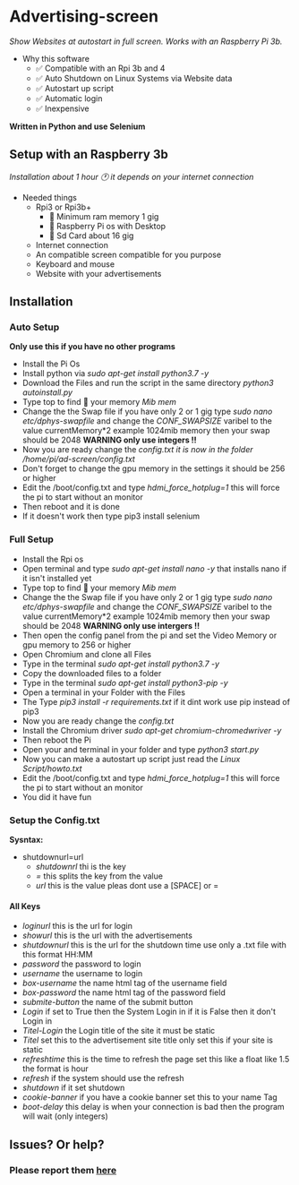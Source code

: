 # Advertising-screen

*Show Websites at autostart in full screen. Works with an Raspberry Pi 3b.*
* Why this software
    * ✅  Compatible with an Rpi 3b and 4
    * ✅  Auto Shutdown on Linux Systems via Website data
    * ✅  Autostart up script
    * ✅  Automatic login
    * ✅  Inexpensive
    
__Written in Python and use Selenium__

## Setup with an Raspberry 3b

*Installation about 1 hour 🕐 it depends on your internet connection*

* Needed things
    * Rpi3 or Rpi3b+
        * 📝  Minimum ram memory 1 gig
        * 📝  Raspberry Pi os with Desktop
        * 📝  Sd Card about 16 gig
    * Internet connection
    * An compatible screen compatible for you purpose
    * Keyboard and mouse
    * Website with your advertisements

## Installation 

### Auto Setup
__Only use this if you have no other programs__
- Install the Pi Os
- Install python via *sudo apt-get install python3.7 -y*
- Download the Files and run the script in the same directory *python3 autoinstall.py*
- Type top to find 🔎 your memory *Mib mem*
- Change the the Swap file if you have only 2 or 1 gig type *sudo nano etc/dphys-swapfile* and change the *CONF_SWAPSIZE* varibel to the value currentMemory*2 example 1024mib memory then your swap should be 2048
__WARNING only use integers !!__
- Now you are ready change the *config.txt it is now in the folder /home/pi/ad-screen/config.txt*
- Don't forget to change the gpu memory in the settings it should be 256 or higher
- Edit the /boot/config.txt and type *hdmi_force_hotplug=1* this will force the pi to start without an monitor
- Then reboot and it is done 
- If it doesn't work then type pip3 install selenium

### Full Setup
- Install the Rpi os
- Open terminal and type *sudo apt-get install nano -y* that installs nano if it isn't installed yet
- Type top to find 🔎 your memory *Mib mem*
- Change the the Swap file if you have only 2 or 1 gig type *sudo nano etc/dphys-swapfile* and change the *CONF_SWAPSIZE* varibel to the value currentMemory*2 example 1024mib memory then your swap should be 2048
__WARNING only use intergers !!__
- Then open the config panel from the pi and set the Video Memory or gpu memory to 256 or higher
- Open Chromium and clone all Files
- Type in the terminal *sudo apt-get install python3.7 -y*
- Copy the downloaded files to a folder
- Type in the terminal *sudo apt-get install python3-pip -y*
- Open a terminal in your Folder with the Files
- The Type *pip3 install -r requirements.txt* if it dint work use pip instead of pip3
- Now you are ready change the *config.txt*
- Install the Chromium driver *sudo apt-get chromium-chromedwriver -y*
- Then reboot the Pi
- Open your and terminal in your folder and type *python3 start.py*
- Now you can make a autostart up script just read the *Linux Script/howto.txt*
- Edit the /boot/config.txt and type *hdmi_force_hotplug=1* this will force the pi to start without an monitor
- You did it have fun

### Setup the Config.txt
__Sysntax:__

- shutdownurl=url
    * *shutdownrl* thi is the key
    * *=* this splits the key from the value
    * *url* this is the value pleas dont use a [SPACE] or =

#### All Keys
- *loginurl* this is the url for login
- *showurl* this is the url with the advertisements
- *shutdownurl* this is the url for the shutdown time use only a .txt file with this format HH:MM
- *password* the password to login
- *username* the username to login
- *box-username* the name html tag of the username field
- *box-password* the name html tag of the password field
- *submite-button* the name of the submit button
- *Login* if set to True then the System Login in if it is False then it don't Login in 
- *Titel-Login* the Login title of the site it must be static
- *Titel* set this to the advertisement site title only set this if your site is static
- *refreshtime* this is the time to refresh the page set this like a float like 1.5 the format is hour
- *refresh* if the system should use the refresh
- *shutdown* if it set shutdown
- *cookie-banner* if you have a cookie banner set this to your name Tag
- *boot-delay* this delay is when your connection is bad then the program will wait (only integers)

## Issues? Or help?
### Please report them <a href="https://github.com/Marius1342/Advertising-screen/issues">here</a>
